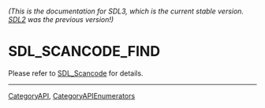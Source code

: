 ###### (This is the documentation for SDL3, which is the current stable version. [SDL2](https://wiki.libsdl.org/SDL2/) was the previous version!)
# SDL_SCANCODE_FIND

Please refer to [SDL_Scancode](SDL_Scancode) for details.

----
[CategoryAPI](CategoryAPI), [CategoryAPIEnumerators](CategoryAPIEnumerators)

